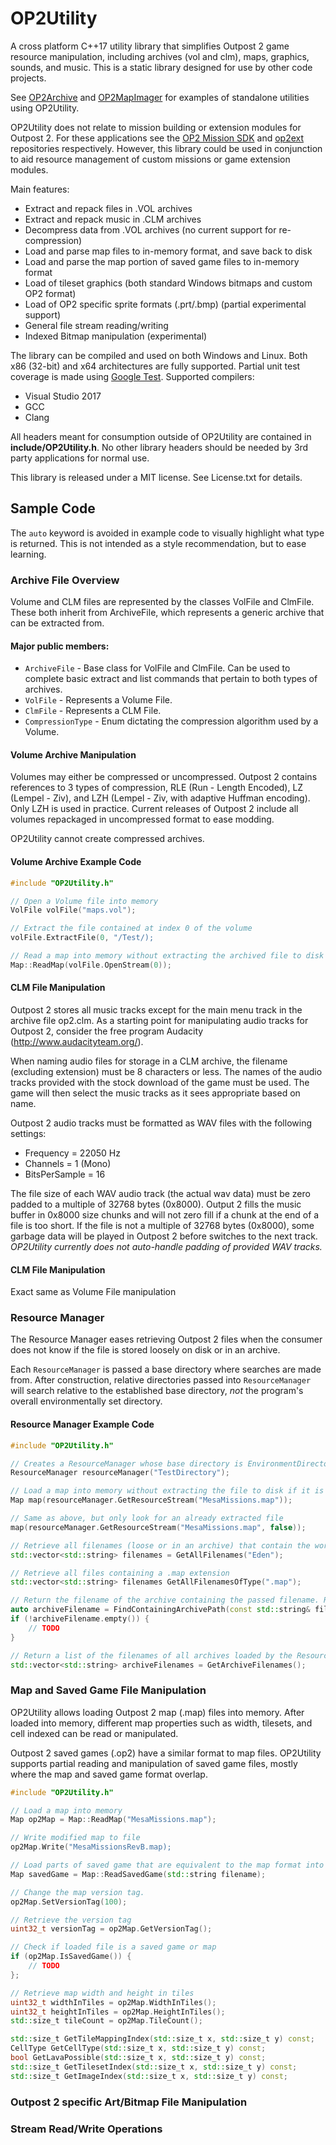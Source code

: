 # OP2Utility

A cross platform C++17 utility library that simplifies Outpost 2 game resource manipulation, including archives (vol and clm), maps, graphics, sounds, and music. This is a static library designed for use by other code projects.

See [OP2Archive](https://github.com/OutpostUniverse/OP2Archive) and [OP2MapImager](https://github.com/OutpostUniverse/OP2MapImager) for examples of standalone utilities using OP2Utility.

OP2Utility does not relate to mission building or extension modules for Outpost 2. For these applications see the [OP2 Mission SDK](https://github.com/OutpostUniverse/OP2MissionSDK) and [op2ext](https://github.com/OutpostUniverse/op2ext) repositories respectively. However, this library could be used in conjunction to aid resource management of custom missions or game extension modules.

Main features:
 - Extract and repack files in .VOL archives
 - Extract and repack music in .CLM archives
 - Decompress data from .VOL archives (no current support for re-compression)
 - Load and parse map files to in-memory format, and save back to disk
 - Load and parse the map portion of saved game files to in-memory format
 - Load of tileset graphics (both standard Windows bitmaps and custom OP2 format)
 - Load of OP2 specific sprite formats (.prt/.bmp) (partial experimental support)
 - General file stream reading/writing
 - Indexed Bitmap manipulation (experimental)

The library can be compiled and used on both Windows and Linux. Both x86 (32-bit) and x64 architectures are fully supported. Partial unit test coverage is made using [Google Test](https://github.com/google/googletest). Supported compilers:
 - Visual Studio 2017
 - GCC
 - Clang

All headers meant for consumption outside of OP2Utility are contained in **include/OP2Utility.h**. No other library headers should be needed by 3rd party applications for normal use.

This library is released under a MIT license. See License.txt for details.

## Sample Code
The `auto` keyword is avoided in example code to visually highlight what type is returned. This is not intended as a style recommendation, but to ease learning.

### Archive File Overview
Volume and CLM files are represented by the classes VolFile and ClmFile. These both inherit from ArchiveFile, which represents a generic archive that can be extracted from.

#### Major public members:
 * `ArchiveFile` - Base class for VolFile and ClmFile. Can be used to complete basic extract and list commands that pertain to both types of archives.
 * `VolFile` - Represents a Volume File.
 * `ClmFile` - Represents a CLM File.
 * `CompressionType` - Enum dictating the compression algorithm used by a Volume.

#### Volume Archive Manipulation

Volumes may either be compressed or uncompressed. Outpost 2 contains references to 3 types of compression, RLE (Run - Length Encoded), LZ (Lempel - Ziv), and LZH (Lempel - Ziv, with adaptive Huffman encoding). Only LZH is used in practice. Current releases of Outpost 2 include all volumes repackaged in uncompressed format to ease modding.

OP2Utility cannot create compressed archives.

#### Volume Archive Example Code
```C++
#include "OP2Utility.h"

// Open a Volume file into memory
VolFile volFile("maps.vol");

// Extract the file contained at index 0 of the volume
volFile.ExtractFile(0, "/Test/);

// Read a map into memory without extracting the archived file to disk
Map::ReadMap(volFile.OpenStream(0));
```

#### CLM File Manipulation

Outpost 2 stores all music tracks except for the main menu track in the archive file op2.clm. As a starting point for manipulating audio tracks for Outpost 2, consider the free program Audacity (http://www.audacityteam.org/).

When naming audio files for storage in a CLM archive, the filename (excluding extension) must be 8 characters or less. The names of the audio tracks provided with the stock download of the game must be used. The game will then select the music tracks as it sees appropriate based on name.

Outpost 2 audio tracks must be formatted as WAV files with the following settings:
 * Frequency = 22050 Hz
 * Channels = 1 (Mono)
 * BitsPerSample = 16

The file size of each WAV audio track (the actual wav data) must be zero padded to a multiple of 32768 bytes (0x8000). Output 2 fills the music buffer in 0x8000 size chunks and will not zero fill if a chunk at the end of a file is too short. If the file is not a multiple of 32768 bytes (0x8000), some garbage data will be played in Outpost 2 before switches to the next track. *OP2Utility currently does not auto-handle padding of provided WAV tracks.*

#### CLM File Manipulation

Exact same as Volume File manipulation

### Resource Manager
The Resource Manager eases retrieving Outpost 2 files when the consumer does not know if the file is stored loosely on disk or in an archive.

Each `ResourceManager` is passed a base directory where searches are made from. After construction, relative directories passed into `ResourceManager` will search relative to the established base directory, *not* the program's overall environmentally set directory.

#### Resource Manager Example Code
```C++
#include "OP2Utility.h"

// Creates a ResourceManager whose base directory is EnvironmentDirectory/TestDirectory
ResourceManager resourceManager("TestDirectory");

// Load a map into memory without extracting the file to disk if it is contained in an archive.
Map map(resourceManager.GetResourceStream("MesaMissions.map"));

// Same as above, but only look for an already extracted file
map(resourceManager.GetResourceStream("MesaMissions.map", false));

// Retrieve all filenames (loose or in an archive) that contain the word Eden via C++ std library Regex search.
std::vector<std::string> filenames = GetAllFilenames("Eden");

// Retrieve all files containing a .map extension
std::vector<std::string> filenames GetAllFilenamesOfType(".map");

// Return the filename of the archive containing the passed filename. Returns an empty string if file is not located in an archive file in the ResourceManager's working directory.
auto archiveFilename = FindContainingArchivePath(const std::string& filename);
if (!archiveFilename.empty()) {
    // TODO
}

// Return a list of the filenames of all archives loaded by the ResourceManager
std::vector<std::string> archiveFilenames = GetArchiveFilenames();
```

### Map and Saved Game File Manipulation
OP2Utility allows loading Outpost 2 map (.map) files into memory. After loaded into memory, different map properties such as width, tilesets, and cell indexed can be read or manipulated.

Outpost 2 saved games (.op2) have a similar format to map files. OP2Utility supports partial reading and manipulation of saved game files, mostly where the map and saved game format overlap.

```C++
#include "OP2Utility.h"

// Load a map into memory
Map op2Map = Map::ReadMap("MesaMissions.map");

// Write modified map to file
op2Map.Write("MesaMissionsRevB.map);

// Load parts of saved game that are equivalent to the map format into memory.
Map savedGame = Map::ReadSavedGame(std::string filename);

// Change the map version tag.
op2Map.SetVersionTag(100);

// Retrieve the version tag
uint32_t versionTag = op2Map.GetVersionTag();

// Check if loaded file is a saved game or map
if (op2Map.IsSavedGame()) {
    // TODO
};

// Retrieve map width and height in tiles
uint32_t widthInTiles = op2Map.WidthInTiles();
uint32_t heightInTiles = op2Map.HeightInTiles();
std::size_t tileCount = op2Map.TileCount();

std::size_t GetTileMappingIndex(std::size_t x, std::size_t y) const;
CellType GetCellType(std::size_t x, std::size_t y) const;
bool GetLavaPossible(std::size_t x, std::size_t y) const;
std::size_t GetTilesetIndex(std::size_t x, std::size_t y) const;
std::size_t GetImageIndex(std::size_t x, std::size_t y) const;
```

### Outpost 2 specific Art/Bitmap File Manipulation


### Stream Read/Write Operations
